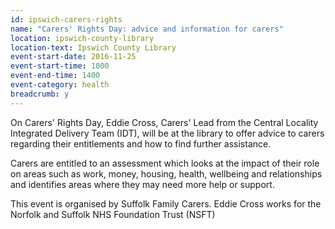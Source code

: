 ```yaml
---
id: ipswich-carers-rights
name: "Carers' Rights Day: advice and information for carers"
location: ipswich-county-library
location-text: Ipswich County Library
event-start-date: 2016-11-25
event-start-time: 1000
event-end-time: 1400
event-category: health
breadcrumb: y
---
```


On Carers' Rights Day, Eddie Cross, Carers' Lead from the Central Locality Integrated Delivery Team (IDT), will be at the library to offer advice to carers regarding their entitlements and how to find further assistance.

Carers are entitled to an assessment which looks at the impact of their role on areas such as work, money, housing, health, wellbeing and relationships and identifies areas where they may need more help or support.

This event is organised by Suffolk Family Carers. Eddie Cross works for the Norfolk and Suffolk NHS Foundation Trust (NSFT)
